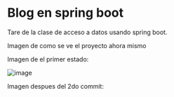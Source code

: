 <h1>Blog en spring boot</h1>
<p>Tare de la clase de acceso a datos usando spring boot.</p>
<p>Imagen de como se ve el proyecto ahora mismo</p>

<p>Imagen de el primer estado: </p>

![image](https://github.com/user-attachments/assets/396c47bf-7e08-4a62-aa3f-a5a9cdc1c4e8)

<p>Imagen despues del 2do commit: </p>
